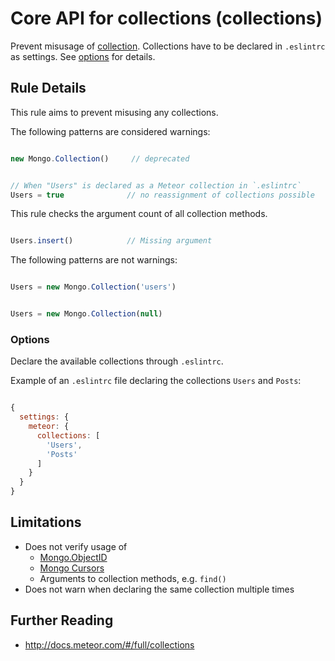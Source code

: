 # Core API for collections (collections)

Prevent misusage of [collection](http://docs.meteor.com/#/full/collections).
Collections have to be declared in `.eslintrc` as settings. See [options](#Options) for details.

## Rule Details

This rule aims to prevent misusing any collections.

The following patterns are considered warnings:

```js

new Mongo.Collection()     // deprecated

```


```js

// When "Users" is declared as a Meteor collection in `.eslintrc`
Users = true              // no reassignment of collections possible

```


This rule checks the argument count of all collection methods.

```js

Users.insert()            // Missing argument

```

The following patterns are not warnings:

```js

Users = new Mongo.Collection('users')

```

```js

Users = new Mongo.Collection(null)

```

### Options

Declare the available collections through `.eslintrc`.

Example of an `.eslintrc` file declaring the collections `Users` and `Posts`:

```js

{
  settings: {
    meteor: {
      collections: [
        'Users',
        'Posts'
      ]
    }
  }
}

```

## Limitations

- Does not verify usage of
  - [Mongo.ObjectID](http://docs.meteor.com/#/full/mongo_object_id)
  - [Mongo Cursors](http://docs.meteor.com/#/full/mongo_cursor)
  - Arguments to collection methods, e.g. `find()`
- Does not warn when declaring the same collection multiple times


## Further Reading

- http://docs.meteor.com/#/full/collections
